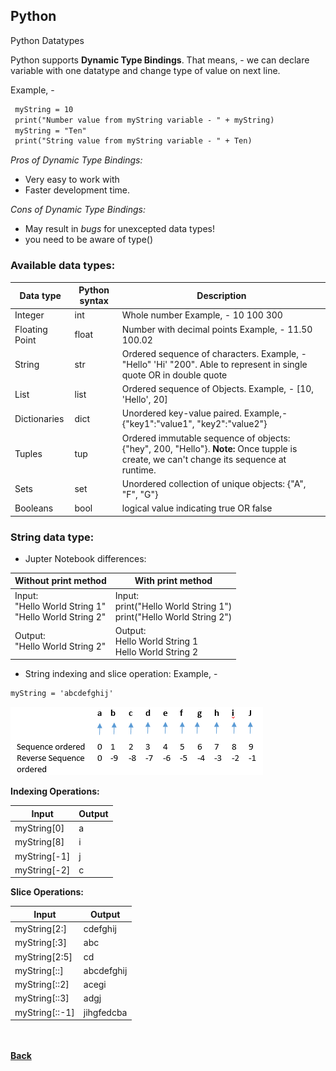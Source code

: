 ## Python
Python Datatypes

Python supports **Dynamic Type Bindings**. That means, - we can declare variable with one datatype and 
change type of value on next line. 

Example, - 
 ```markdown
  myString = 10
  print("Number value from myString variable - " + myString)
  myString = "Ten"
  print("String value from myString variable - " + Ten)
 ```
*Pros of Dynamic Type Bindings:*
- Very easy to work with
- Faster development time.

*Cons of Dynamic Type Bindings:*
- May result in *bugs* for unexcepted data types!
- you need to be aware of type()

### Available data types:

| Data type | Python syntax | Description |
| --- | --- | --- |
| Integer | int | Whole number Example, - 10 100 300 |
| Floating Point | float | Number with decimal points Example, - 11.50 100.02 |
| String | str | Ordered sequence of characters. Example, - "Hello" 'Hi' "200". Able to represent in single quote OR in double quote |
| List | list | Ordered sequence of Objects. Example, - [10, 'Hello', 20] |
| Dictionaries | dict | Unordered key-value paired. Example,- {"key1":"value1", "key2":"value2"} |
| Tuples | tup | Ordered immutable sequence of objects: {"hey", 200, "Hello"}. **Note:** Once tupple is create, we can't change its sequence at runtime. |
| Sets | set | Unordered collection of unique objects: {"A", "F", "G"} |
| Booleans | bool | logical value indicating true OR false |

### String data type:
- Jupter Notebook differences:

 | Without print method | With print method |
 | --- | --- |
 | Input:<br/>"Hello World String 1"<br/>"Hello World String 2" | Input:<br/>print("Hello World String 1")<br/>print("Hello World String 2") |
 | Output:<br/> "Hello World String 2" | Output:<br/>Hello World String 1<br/>Hello World String 2 |
 
- String indexing and slice operation:
Example, - 

```markdown
myString = 'abcdefghij'
```
![string_operations](../images/string-operation.png)

**Indexing Operations:**

| Input | Output |
| --- | --- |
| myString[0] | a |
| myString[8] | i |
| myString[-1] | j |
| myString[-2] | c |


**Slice Operations:**

| Input | Output |
| --- | --- |
| myString[2:] | cdefghij |
| myString[:3] | abc |
| myString[2:5] | cd |
| myString[::] | abcdefghij |
| myString[::2] | acegi |
| myString[::3] | adgj |
| myString[::-1] | jihgfedcba |


<br/><br/>
[<i class="fa fa-arrow-left"></i> **Back**](/python-documentation/)
